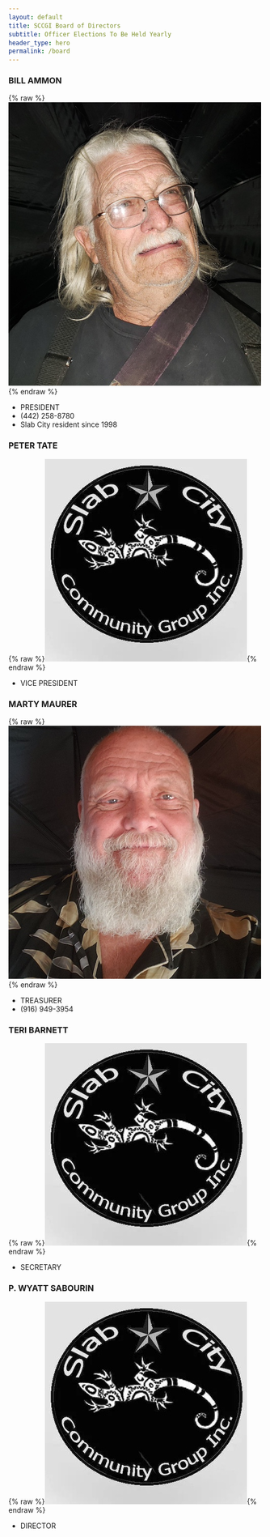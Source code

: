 ```yaml
---
layout: default
title: SCCGI Board of Directors
subtitle: Officer Elections To Be Held Yearly
header_type: hero
permalink: /board
---
```


### BILL AMMON
{% raw %}<img src="/assets/Bill.jpg" alt="BILL AMMON">{% endraw %}
* PRESIDENT
* (442) 258-8780
* Slab City resident since 1998

### PETER TATE
{% raw %}<img src="/assets/SCCGI-LOGO-2.jpg" alt="PETER TATE">{% endraw %}
* VICE PRESIDENT

### MARTY MAURER
{% raw %}<img src="/assets/marty.jpg" alt="MARTY MAURER">{% endraw %}
* TREASURER
* (916) 949-3954

### TERI BARNETT
{% raw %}<img src="/assets/SCCGI-LOGO-2.jpg" alt="TERI BARNETT">{% endraw %}
* SECRETARY

### P. WYATT SABOURIN
{% raw %}<img src="/assets/SCCGI-LOGO-2.jpg" alt="P. WYATT SABOURIN">{% endraw %}
* DIRECTOR
